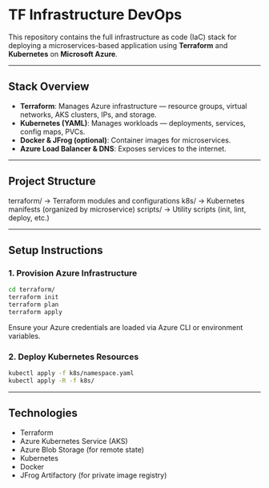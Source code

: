 # TF Infrastructure DevOps

This repository contains the full infrastructure as code (IaC) stack for deploying a microservices-based application using **Terraform** and **Kubernetes** on **Microsoft Azure**.

---

## Stack Overview

- **Terraform**: Manages Azure infrastructure — resource groups, virtual networks, AKS clusters, IPs, and storage.
- **Kubernetes (YAML)**: Manages workloads — deployments, services, config maps, PVCs.
- **Docker & JFrog (optional)**: Container images for microservices.
- **Azure Load Balancer & DNS**: Exposes services to the internet.

---

## Project Structure
terraform/ → Terraform modules and configurations
k8s/ → Kubernetes manifests (organized by microservice)
scripts/ → Utility scripts (init, lint, deploy, etc.)

---

##  Setup Instructions

### 1. Provision Azure Infrastructure

```bash
cd terraform/
terraform init
terraform plan
terraform apply
```
Ensure your Azure credentials are loaded via Azure CLI or environment variables.

### 2. Deploy Kubernetes Resources
```bash
kubectl apply -f k8s/namespace.yaml
kubectl apply -R -f k8s/
```
--- 

## Technologies
- Terraform 
- Azure Kubernetes Service (AKS)
- Azure Blob Storage (for remote state)
- Kubernetes
- Docker
- JFrog Artifactory (for private image registry)


